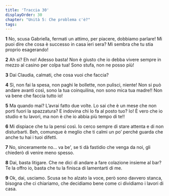 ```yaml
---
title: 'Traccia 30'
displayOrder: 30
chapter: "Unità 5: Che problema c'è?"
tags:
---
```


**1** No, scusa Gabriella, fermati un attimo, per piacere, dobbiamo parlare! Mi puoi dire che cosa è successo in casa ieri sera? Mi sembra che tu stia proprio esagerando!

**2** Ah sì? Eh no! Adesso basta! Non è giusto che io debba vivere sempre in mezzo al casino per colpa tua! Sono stufa, non ne posso più!

**3** Dai Claudia, calmati, che cosa vuoi che faccia?

**4** Sì, non fai la spesa, non paghi le bollette, non pulisci, niente! Non si può andare avanti così, sono la tua coinquilina, non sono mica tua madre!! Non va bene che faccia tutto io!

**5** Ma quando mai? L’avrai fatto due volte. Lo sai che è un mese che non porti fuori la spazzatura? E indovina chi lo fa al posto tuo? Io! È vero che io studio e tu lavori, ma non è che io abbia più tempo di te!!

**6** Mi dispiace che tu la pensi così. Io cerco sempre di stare attenta e di non disturbarti. Beh, comunque è meglio che ti calmi un po’ perché guarda che anche tu hai i tuoi difetti.

**7** No, sinceramente no... va be', se ti dà fastidio che venga da noi, gli chiederò di venire meno spesso.

**8** Dai, basta litigare. Che ne dici di andare a fare colazione insieme al bar? Te la offro io, basta che tu la finisca di lamentarti di me.

**9** Ok, dai, usciamo. Scusa se ho alzato la voce, però sono davvero stanca, bisogna che ci chiariamo, che decidiamo bene come ci dividiamo i lavori di casa.
